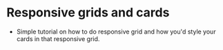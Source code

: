 # Responsive grids and cards
- Simple tutorial on how to do responsive grid and how 
  you'd style your cards in that responsive grid.